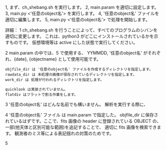 
1, まず、ch_shebang.sh を実行します。
2, main.param を適切に設定します。
3, main.py <'任意のobject名'> を実行します。
4, '任意のobject名' ファイルを適切に編集します。
5, main.py <YYMMDD> <'任意のobject名'> で処理を開始します。

詳細：
1
    ch_shebang.sh を行うことによって、すべてのプログラムのシバンを適切に変更します。
    これは、python3 がどこにインストールされているかを示すものです。
    仮想環境等は active にした状態で実行してください。

2
    main.param の中では、5 で使用する、
    YYMMDD, '任意のobject名' がそれぞれ、{date}, {objectname} として使用可能です。

    objfile_dir は '任意のobject名' ファイルを作成するディレクトリを指定します。
    rawdata_dir は 未処理の画像が保存されているディレクトリを指定します。
    work_dir は 処理が行われるディレクトリを指定します。

    quicklook は実装されていません。
    flatdiv はフラットで割る作業をします。

3
    '任意のobject名' はどんな名前でも構いません。
    解析を実行する際に、

4
    '任意のobject名' ファイル は main.param で指定した。
    objfile_dir に保存されているはずです。ここで、fits 画像の header 
    に登録されている OBJECT の、一部(他天体と区別可能な範囲)を追記することで、
    適切に fits 画像を検索できます。
    観測者のミス等による表記揺れの対策のためです。

5
